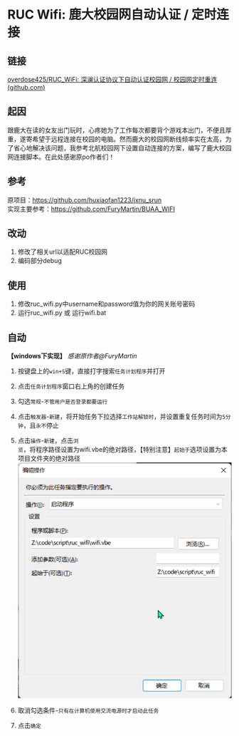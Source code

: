 # RUC Wifi: 鹿大校园网自动认证 / 定时连接

## 链接

[overdose425/RUC_WiFi: 深澜认证协议下自动认证校园网 / 校园网定时重连 (github.com)](https://github.com/overdose425/RUC_WiFi)

## 起因

跟鹿大在读的女友出门玩时，心疼她为了工作每次都要背个游戏本出门，不便且厚重，遂寄希望于远程连接在校园的电脑。然而鹿大的校园网断线频率实在太高，为了省心地解决该问题，我参考北航校园网下设置自动连接的方案，编写了鹿大校园网连接脚本。在此处感谢原po作者们！

## 参考

原项目：https://github.com/huxiaofan1223/jxnu_srun  
实现主要参考：https://github.com/FuryMartin/BUAA_WIFI

## 改动

1. 修改了相关url以适配RUC校园网
2. 编码部分debug

## 使用

1. 修改ruc_wifi.py中username和password值为你的网关账号密码
2. 运行ruc_wifi.py 或 运行wifi.bat

## 自动

**【windows下实现】** *感谢原作者@FuryMartin*

1. 按键盘上的`win+S`键，直接打字搜索`任务计划程序`并打开
  
2. 点击`任务计划程序`窗口右上角的创建任务
  
3. 勾选`常规`-`不管用户是否登录都要运行`
  
4. 点击`触发器`-`新建`，将开始任务下拉选择`工作站解锁时`，并设置重复任务时间为`5分钟`，且`永不`停止
  
5. 点击`操作`-`新建`，点击`浏览`，将程序路径设置为wifi.vbe的绝对路径，【特别注意】`起始于`选项设置为本项目文件夹的绝对路径
  ![](https://raw.githubusercontent.com/overdose425/ImgStg/main/2022/10/05-09-57-02-mmc_tjJxoT1363.png)
  
6. 取消勾选条件-`只有在计算机使用交流电源时才启动此任务`
  
7. 点击`确定`
